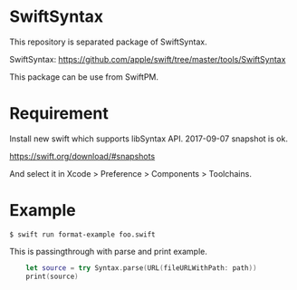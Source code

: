 # SwiftSyntax

This repository is separated package of SwiftSyntax.

SwiftSyntax: https://github.com/apple/swift/tree/master/tools/SwiftSyntax

This package can be use from SwiftPM.

# Requirement

Install new swift which supports libSyntax API.
2017-09-07 snapshot is ok.

https://swift.org/download/#snapshots

And select it in Xcode > Preference > Components > Toolchains.

# Example

```
$ swift run format-example foo.swift
```

This is passingthrough with parse and print example.

```swift
    let source = try Syntax.parse(URL(fileURLWithPath: path))
    print(source)
```
